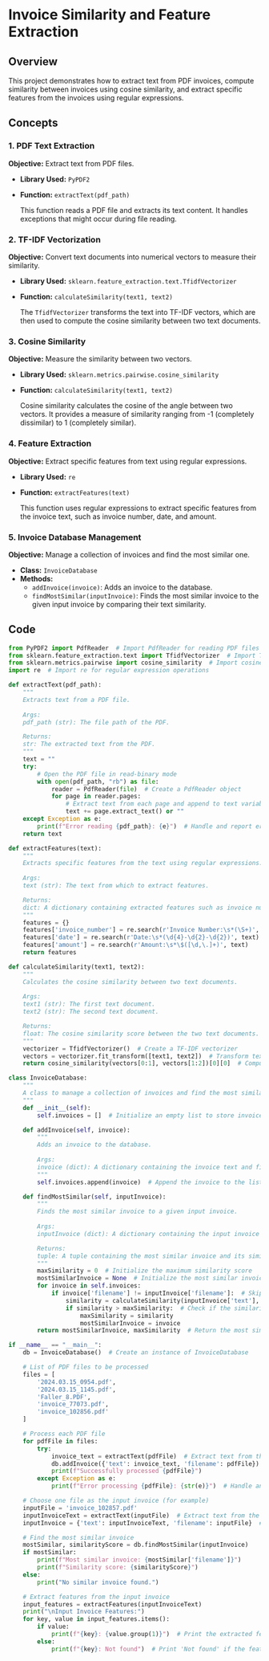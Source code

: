 # Invoice Similarity and Feature Extraction

## Overview

This project demonstrates how to extract text from PDF invoices, compute similarity between invoices using cosine similarity, and extract specific features from the invoices using regular expressions.

## Concepts

### 1. PDF Text Extraction

**Objective:** Extract text from PDF files.

- **Library Used:** `PyPDF2`
- **Function:** `extractText(pdf_path)`
  
  This function reads a PDF file and extracts its text content. It handles exceptions that might occur during file reading.

### 2. TF-IDF Vectorization

**Objective:** Convert text documents into numerical vectors to measure their similarity.

- **Library Used:** `sklearn.feature_extraction.text.TfidfVectorizer`
- **Function:** `calculateSimilarity(text1, text2)`

  The `TfidfVectorizer` transforms the text into TF-IDF vectors, which are then used to compute the cosine similarity between two text documents.

### 3. Cosine Similarity

**Objective:** Measure the similarity between two vectors.

- **Library Used:** `sklearn.metrics.pairwise.cosine_similarity`
- **Function:** `calculateSimilarity(text1, text2)`

  Cosine similarity calculates the cosine of the angle between two vectors. It provides a measure of similarity ranging from -1 (completely dissimilar) to 1 (completely similar).

### 4. Feature Extraction

**Objective:** Extract specific features from text using regular expressions.

- **Library Used:** `re`
- **Function:** `extractFeatures(text)`

  This function uses regular expressions to extract specific features from the invoice text, such as invoice number, date, and amount.

### 5. Invoice Database Management

**Objective:** Manage a collection of invoices and find the most similar one.

- **Class:** `InvoiceDatabase`
- **Methods:**
  - `addInvoice(invoice)`: Adds an invoice to the database.
  - `findMostSimilar(inputInvoice)`: Finds the most similar invoice to the given input invoice by comparing their text similarity.

## Code

```python
from PyPDF2 import PdfReader  # Import PdfReader for reading PDF files
from sklearn.feature_extraction.text import TfidfVectorizer  # Import TfidfVectorizer for converting text to TF-IDF vectors
from sklearn.metrics.pairwise import cosine_similarity  # Import cosine_similarity for computing similarity between vectors
import re  # Import re for regular expression operations

def extractText(pdf_path):
    """
    Extracts text from a PDF file.
    
    Args:
    pdf_path (str): The file path of the PDF.

    Returns:
    str: The extracted text from the PDF.
    """
    text = ""
    try:
        # Open the PDF file in read-binary mode
        with open(pdf_path, "rb") as file:
            reader = PdfReader(file)  # Create a PdfReader object
            for page in reader.pages:
                # Extract text from each page and append to text variable
                text += page.extract_text() or ""
    except Exception as e:
        print(f"Error reading {pdf_path}: {e}")  # Handle and report errors
    return text

def extractFeatures(text):
    """
    Extracts specific features from the text using regular expressions.
    
    Args:
    text (str): The text from which to extract features.

    Returns:
    dict: A dictionary containing extracted features such as invoice number, date, and amount.
    """
    features = {}
    features['invoice_number'] = re.search(r'Invoice Number:\s*(\S+)', text)
    features['date'] = re.search(r'Date:\s*(\d{4}-\d{2}-\d{2})', text)
    features['amount'] = re.search(r'Amount:\s*\$([\d,\.]+)', text)
    return features

def calculateSimilarity(text1, text2):
    """
    Calculates the cosine similarity between two text documents.
    
    Args:
    text1 (str): The first text document.
    text2 (str): The second text document.

    Returns:
    float: The cosine similarity score between the two text documents.
    """
    vectorizer = TfidfVectorizer()  # Create a TF-IDF vectorizer
    vectors = vectorizer.fit_transform([text1, text2])  # Transform texts into TF-IDF vectors
    return cosine_similarity(vectors[0:1], vectors[1:2])[0][0]  # Compute cosine similarity

class InvoiceDatabase:
    """
    A class to manage a collection of invoices and find the most similar invoice.
    """
    def __init__(self):
        self.invoices = []  # Initialize an empty list to store invoices

    def addInvoice(self, invoice):
        """
        Adds an invoice to the database.
        
        Args:
        invoice (dict): A dictionary containing the invoice text and filename.
        """
        self.invoices.append(invoice)  # Append the invoice to the list

    def findMostSimilar(self, inputInvoice):
        """
        Finds the most similar invoice to a given input invoice.
        
        Args:
        inputInvoice (dict): A dictionary containing the input invoice text and filename.

        Returns:
        tuple: A tuple containing the most similar invoice and its similarity score.
        """
        maxSimilarity = 0  # Initialize the maximum similarity score
        mostSimilarInvoice = None  # Initialize the most similar invoice
        for invoice in self.invoices:
            if invoice['filename'] != inputInvoice['filename']:  # Skip comparing with itself
                similarity = calculateSimilarity(inputInvoice['text'], invoice['text'])  # Calculate similarity
                if similarity > maxSimilarity:  # Check if the similarity is the highest so far
                    maxSimilarity = similarity
                    mostSimilarInvoice = invoice
        return mostSimilarInvoice, maxSimilarity  # Return the most similar invoice and its similarity score

if __name__ == "__main__":
    db = InvoiceDatabase()  # Create an instance of InvoiceDatabase

    # List of PDF files to be processed
    files = [
        '2024.03.15_0954.pdf',
        '2024.03.15_1145.pdf',
        'Faller_8.PDF',
        'invoice_77073.pdf',
        'invoice_102856.pdf'
    ]

    # Process each PDF file
    for pdfFile in files:
        try:
            invoice_text = extractText(pdfFile)  # Extract text from the PDF
            db.addInvoice({'text': invoice_text, 'filename': pdfFile})  # Add the invoice to the database
            print(f"Successfully processed {pdfFile}")
        except Exception as e:
            print(f"Error processing {pdfFile}: {str(e)}")  # Handle and report errors

    # Choose one file as the input invoice (for example)
    inputFile = 'invoice_102857.pdf'
    inputInvoiceText = extractText(inputFile)  # Extract text from the input invoice
    inputInvoice = {'text': inputInvoiceText, 'filename': inputFile}  # Create an invoice dictionary

    # Find the most similar invoice
    mostSimilar, similarityScore = db.findMostSimilar(inputInvoice)
    if mostSimilar:
        print(f"Most similar invoice: {mostSimilar['filename']}")
        print(f"Similarity score: {similarityScore}")
    else:
        print("No similar invoice found.")

    # Extract features from the input invoice
    input_features = extractFeatures(inputInvoiceText)
    print("\nInput Invoice Features:")
    for key, value in input_features.items():
        if value:
            print(f"{key}: {value.group(1)}")  # Print the extracted feature if found
        else:
            print(f"{key}: Not found")  # Print 'Not found' if the feature was not extracted
